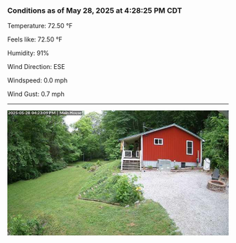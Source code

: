 ### Conditions as of May 28, 2025 at 4:28:25 PM CDT 

Temperature: 72.50 &deg;F

Feels like: 72.50 &deg;F

Humidity: 91%

Wind Direction: ESE

Windspeed: 0.0 mph

Wind Gust: 0.7 mph

---

<img src="./images/latest.jpeg"/>

